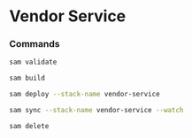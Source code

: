 # Vendor Service

### Commands
```bash 
sam validate
```
```bash 
sam build
```
```bash 
sam deploy --stack-name vendor-service
```
```bash 
sam sync --stack-name vendor-service --watch
```
```bash 
sam delete
```